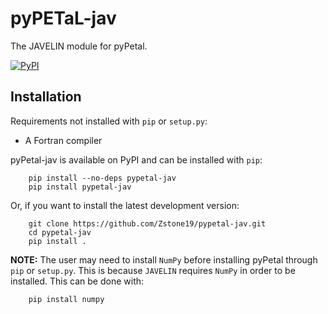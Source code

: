 # pyPETaL-jav
The JAVELIN module for pyPetal.

[![PyPI](https://img.shields.io/pypi/v/pypetal-jav)](https://img.shields.io/pypi/v/pypetal-jav)





## Installation
Requirements not installed with ``pip`` or ``setup.py``:
* A Fortran compiler

pyPetal-jav is available on PyPI and can be installed with ``pip``:
```
    pip install --no-deps pypetal-jav
    pip install pypetal-jav
```

Or, if you want to install the latest development version:
```
    git clone https://github.com/Zstone19/pypetal-jav.git
    cd pypetal-jav
    pip install .
```

__NOTE:__ The user may need to install ``NumPy`` before installing pyPetal through ``pip`` or ``setup.py``. This is because ``JAVELIN`` requires ``NumPy`` in order to be installed. This can be done with:
```
    pip install numpy
```
